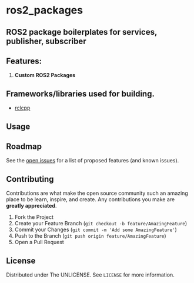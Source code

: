 # ros2_packages
## ROS2 package boilerplates for services, publisher, subscriber

## Features:

1. **Custom ROS2 Packages <br />** 


## Frameworks/libraries used for building.
* [rclcpp](https://github.com/ros2/rclcpp)



<!-- USAGE EXAMPLES -->
## Usage







<!-- ROADMAP -->
## Roadmap

See the [open issues](https://github.com/othneildrew/Best-README-Template/issues) for a list of proposed features (and known issues).



<!-- CONTRIBUTING -->
## Contributing

Contributions are what make the open source community such an amazing place to be learn, inspire, and create. Any contributions you make are **greatly appreciated**.

1. Fork the Project
2. Create your Feature Branch (`git checkout -b feature/AmazingFeature`)
3. Commit your Changes (`git commit -m 'Add some AmazingFeature'`)
4. Push to the Branch (`git push origin feature/AmazingFeature`)
5. Open a Pull Request



<!-- LICENSE -->
## License

Distributed under The UNLICENSE. See `LICENSE` for more information.
<!-- CONTACT -->






